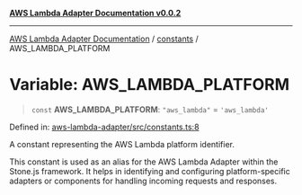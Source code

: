 [**AWS Lambda Adapter Documentation v0.0.2**](../../README.md)

***

[AWS Lambda Adapter Documentation](../../modules.md) / [constants](../README.md) / AWS\_LAMBDA\_PLATFORM

# Variable: AWS\_LAMBDA\_PLATFORM

> `const` **AWS\_LAMBDA\_PLATFORM**: `"aws_lambda"` = `'aws_lambda'`

Defined in: [aws-lambda-adapter/src/constants.ts:8](https://github.com/stonemjs/aws-lambda-adapter/blob/b2e29f567ac56717023f9597000ee3f0d0278093/src/constants.ts#L8)

A constant representing the AWS Lambda platform identifier.

This constant is used as an alias for the AWS Lambda Adapter within the Stone.js framework.
It helps in identifying and configuring platform-specific adapters or components for handling
incoming requests and responses.
